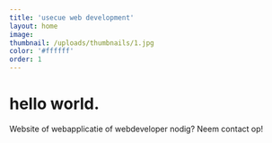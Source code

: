 ```yaml
---
title: 'usecue web development'
layout: home
image:
thumbnail: /uploads/thumbnails/1.jpg
color: '#ffffff'
order: 1
---
```



# hello world.

Website of webapplicatie of webdeveloper nodig? Neem contact op!